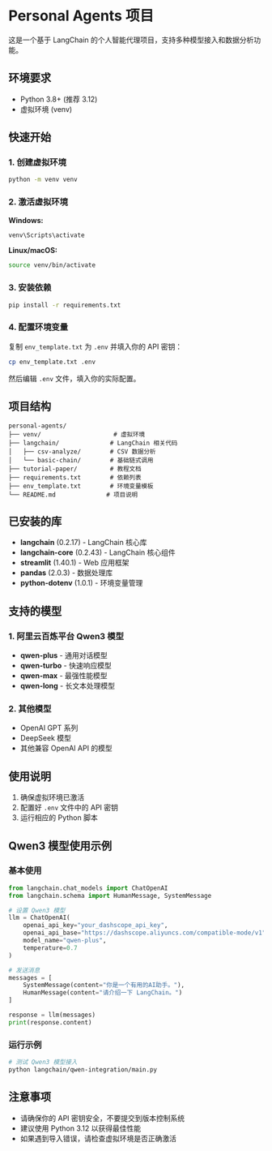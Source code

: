 # Personal Agents 项目

这是一个基于 LangChain 的个人智能代理项目，支持多种模型接入和数据分析功能。

## 环境要求

- Python 3.8+ (推荐 3.12)
- 虚拟环境 (venv)

## 快速开始

### 1. 创建虚拟环境

```bash
python -m venv venv
```

### 2. 激活虚拟环境

**Windows:**
```bash
venv\Scripts\activate
```

**Linux/macOS:**
```bash
source venv/bin/activate
```

### 3. 安装依赖

```bash
pip install -r requirements.txt
```

### 4. 配置环境变量

复制 `env_template.txt` 为 `.env` 并填入你的 API 密钥：

```bash
cp env_template.txt .env
```

然后编辑 `.env` 文件，填入你的实际配置。

## 项目结构

```
personal-agents/
├── venv/                    # 虚拟环境
├── langchain/              # LangChain 相关代码
│   ├── csv-analyze/        # CSV 数据分析
│   └── basic-chain/        # 基础链式调用
├── tutorial-paper/         # 教程文档
├── requirements.txt        # 依赖列表
├── env_template.txt        # 环境变量模板
└── README.md              # 项目说明
```

## 已安装的库

- **langchain** (0.2.17) - LangChain 核心库
- **langchain-core** (0.2.43) - LangChain 核心组件
- **streamlit** (1.40.1) - Web 应用框架
- **pandas** (2.0.3) - 数据处理库
- **python-dotenv** (1.0.1) - 环境变量管理

## 支持的模型

### 1. 阿里云百炼平台 Qwen3 模型
- **qwen-plus** - 通用对话模型
- **qwen-turbo** - 快速响应模型
- **qwen-max** - 最强性能模型
- **qwen-long** - 长文本处理模型

### 2. 其他模型
- OpenAI GPT 系列
- DeepSeek 模型
- 其他兼容 OpenAI API 的模型

## 使用说明

1. 确保虚拟环境已激活
2. 配置好 `.env` 文件中的 API 密钥
3. 运行相应的 Python 脚本

## Qwen3 模型使用示例

### 基本使用

```python
from langchain.chat_models import ChatOpenAI
from langchain.schema import HumanMessage, SystemMessage

# 设置 Qwen3 模型
llm = ChatOpenAI(
    openai_api_key="your_dashscope_api_key",
    openai_api_base="https://dashscope.aliyuncs.com/compatible-mode/v1",
    model_name="qwen-plus",
    temperature=0.7
)

# 发送消息
messages = [
    SystemMessage(content="你是一个有用的AI助手。"),
    HumanMessage(content="请介绍一下 LangChain。")
]

response = llm(messages)
print(response.content)
```

### 运行示例

```bash
# 测试 Qwen3 模型接入
python langchain/qwen-integration/main.py
```

## 注意事项

- 请确保你的 API 密钥安全，不要提交到版本控制系统
- 建议使用 Python 3.12 以获得最佳性能
- 如果遇到导入错误，请检查虚拟环境是否正确激活
